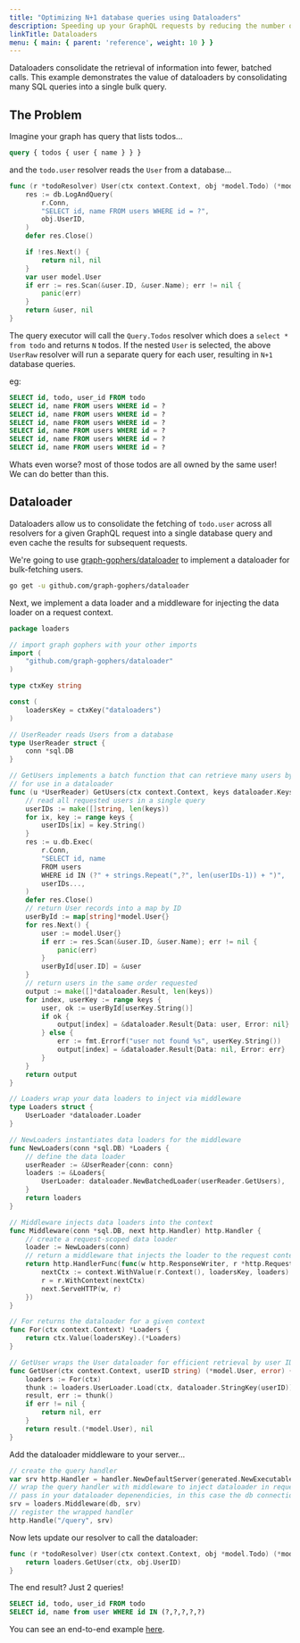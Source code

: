 ```yaml
---
title: "Optimizing N+1 database queries using Dataloaders"
description: Speeding up your GraphQL requests by reducing the number of round trips to the database.
linkTitle: Dataloaders
menu: { main: { parent: 'reference', weight: 10 } }
---
```


Dataloaders consolidate the retrieval of information into fewer, batched calls. This example demonstrates the value of dataloaders by consolidating many SQL queries into a single bulk query.

## The Problem

Imagine your graph has query that lists todos...

```graphql
query { todos { user { name } } }
```

and the `todo.user` resolver reads the `User` from a database...
```go
func (r *todoResolver) User(ctx context.Context, obj *model.Todo) (*model.User, error) {
	res := db.LogAndQuery(
		r.Conn,
		"SELECT id, name FROM users WHERE id = ?",
		obj.UserID,
	)
	defer res.Close()

	if !res.Next() {
		return nil, nil
	}
	var user model.User
	if err := res.Scan(&user.ID, &user.Name); err != nil {
		panic(err)
	}
	return &user, nil
}
```

The query executor will call the `Query.Todos` resolver which does a `select * from todo` and returns `N` todos. If the nested `User` is selected, the above `UserRaw` resolver will run a separate query for each user, resulting in `N+1` database queries.

eg:
```sql
SELECT id, todo, user_id FROM todo
SELECT id, name FROM users WHERE id = ?
SELECT id, name FROM users WHERE id = ?
SELECT id, name FROM users WHERE id = ?
SELECT id, name FROM users WHERE id = ?
SELECT id, name FROM users WHERE id = ?
SELECT id, name FROM users WHERE id = ?
```

Whats even worse? most of those todos are all owned by the same user! We can do better than this.

## Dataloader

Dataloaders allow us to consolidate the fetching of `todo.user` across all resolvers for a given GraphQL request into a single database query and even cache the results for subsequent requests.

We're going to use [graph-gophers/dataloader](https://github.com/graph-gophers/dataloader) to implement a dataloader for bulk-fetching users.

```bash
go get -u github.com/graph-gophers/dataloader
```

Next, we implement a data loader and a middleware for injecting the data loader on a request context.

```go
package loaders

// import graph gophers with your other imports
import (
	"github.com/graph-gophers/dataloader"
)

type ctxKey string

const (
	loadersKey = ctxKey("dataloaders")
)

// UserReader reads Users from a database
type UserReader struct {
	conn *sql.DB
}

// GetUsers implements a batch function that can retrieve many users by ID,
// for use in a dataloader
func (u *UserReader) GetUsers(ctx context.Context, keys dataloader.Keys) []*dataloader.Result {
	// read all requested users in a single query
	userIDs := make([]string, len(keys))
	for ix, key := range keys {
		userIDs[ix] = key.String()
	}
	res := u.db.Exec(
		r.Conn,
		"SELECT id, name
		FROM users
		WHERE id IN (?" + strings.Repeat(",?", len(userIDs-1)) + ")",
		userIDs...,
	)
	defer res.Close()
	// return User records into a map by ID
	userById := map[string]*model.User{}
	for res.Next() {
		user := model.User{}
		if err := res.Scan(&user.ID, &user.Name); err != nil {
			panic(err)
		}
		userById[user.ID] = &user
	}
	// return users in the same order requested
	output := make([]*dataloader.Result, len(keys))
	for index, userKey := range keys {
		user, ok := userById[userKey.String()]
		if ok {
			output[index] = &dataloader.Result{Data: user, Error: nil}
		} else {
			err := fmt.Errorf("user not found %s", userKey.String())
			output[index] = &dataloader.Result{Data: nil, Error: err}
		}
	}
	return output
}

// Loaders wrap your data loaders to inject via middleware
type Loaders struct {
	UserLoader *dataloader.Loader
}

// NewLoaders instantiates data loaders for the middleware
func NewLoaders(conn *sql.DB) *Loaders {
	// define the data loader
	userReader := &UserReader{conn: conn}
	loaders := &Loaders{
		UserLoader: dataloader.NewBatchedLoader(userReader.GetUsers),
	}
	return loaders
}

// Middleware injects data loaders into the context
func Middleware(conn *sql.DB, next http.Handler) http.Handler {
	// create a request-scoped data loader
	loader := NewLoaders(conn)
	// return a middleware that injects the loader to the request context
	return http.HandlerFunc(func(w http.ResponseWriter, r *http.Request) {
		nextCtx := context.WithValue(r.Context(), loadersKey, loaders)
		r = r.WithContext(nextCtx)
		next.ServeHTTP(w, r)
	})
}

// For returns the dataloader for a given context
func For(ctx context.Context) *Loaders {
	return ctx.Value(loadersKey).(*Loaders)
}

// GetUser wraps the User dataloader for efficient retrieval by user ID
func GetUser(ctx context.Context, userID string) (*model.User, error) {
	loaders := For(ctx)
	thunk := loaders.UserLoader.Load(ctx, dataloader.StringKey(userID))
	result, err := thunk()
	if err != nil {
		return nil, err
	}
	return result.(*model.User), nil
}

```

Add the dataloader middleware to your server...
```go
// create the query handler
var srv http.Handler = handler.NewDefaultServer(generated.NewExecutableSchema(...))
// wrap the query handler with middleware to inject dataloader in requests.
// pass in your dataloader depenendicies, in this case the db connection.
srv = loaders.Middleware(db, srv)
// register the wrapped handler
http.Handle("/query", srv)
```

Now lets update our resolver to call the dataloader:
```go
func (r *todoResolver) User(ctx context.Context, obj *model.Todo) (*model.User, error) {
	return loaders.GetUser(ctx, obj.UserID)
}
```

The end result? Just 2 queries!
```sql
SELECT id, todo, user_id FROM todo
SELECT id, name from user WHERE id IN (?,?,?,?,?)
```

You can see an end-to-end example [here](https://github.com/zenyui/gqlgen-dataloader).
